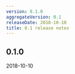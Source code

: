 ```yaml
---
version: 0.1.0
aggregateVersion: 0.1
releaseDate: 2018-10-10
title: 0.1 release notes
---
```

## 0.1.0
2018-10-10


